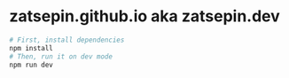 # zatsepin.github.io aka zatsepin.dev

```sh
# First, install dependencies
npm install
# Then, run it on dev mode
npm run dev
```
